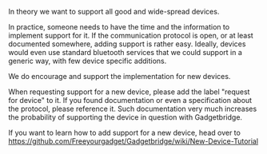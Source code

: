 In theory we want to support all good and wide-spread devices.

In practice, someone needs to have the time and the information to implement support for it. If the communication protocol is open, or at least documented somewhere, adding support is rather easy. Ideally, devices would even use standard bluetooth services that we could support in a generic way, with few device specific additions.

We do encourage and support the implementation for new devices. 

When requesting support for a new device, please add the label "request for device" to it. If you found documentation or even a specification about the protocol, please reference it. Such documentation very much increases the probability of supporting the device in question with Gadgetbridge.

If you want to learn how to add support for a new device, head over to https://github.com/Freeyourgadget/Gadgetbridge/wiki/New-Device-Tutorial